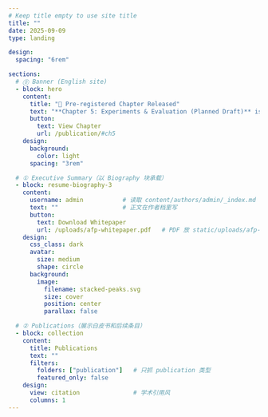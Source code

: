 ```yaml
---
# Keep title empty to use site title
title: ""
date: 2025-09-09
type: landing

design:
  spacing: "6rem"

sections:
  # ⓪ Banner (English site)
  - block: hero
    content:
      title: "📢 Pre-registered Chapter Released"
      text: "**Chapter 5: Experiments & Evaluation (Planned Draft)** is now public. Feedback and collaboration are welcome."
      button:
        text: View Chapter
        url: /publication/#ch5
    design:
      background:
        color: light
      spacing: "3rem"

  # ① Executive Summary（以 Biography 块承载）
  - block: resume-biography-3
    content:
      username: admin           # 读取 content/authors/admin/_index.md
      text: ""                  # 正文在作者档里写
      button:
        text: Download Whitepaper
        url: /uploads/afp-whitepaper.pdf   # PDF 放 static/uploads/afp-whitepaper.pdf
    design:
      css_class: dark
      avatar:
        size: medium
        shape: circle
      background:
        image:
          filename: stacked-peaks.svg
          size: cover
          position: center
          parallax: false

  # ② Publications（展示白皮书和后续条目）
  - block: collection
    content:
      title: Publications
      text: ""
      filters:
        folders: ["publication"]   # 只抓 publication 类型
        featured_only: false
    design:
      view: citation               # 学术引用风
      columns: 1
---
```

